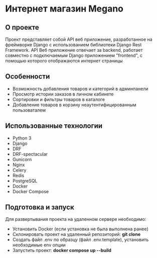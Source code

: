 # Интернет магазин Megano

## О проекте

Проект представляет собой API веб приложение, разработанное на фреймворке Django с использованием библиотеки Django 
Rest Framework. API Веб приложение отвечает за backend, работает совместно с подключаемым Django приложением
"frontend", с помощью которого отображаются интернет страницы 

## Особенности

* Возможность добавления товаров и категорий в админпанели
* Просмотр истории заказов в личном кабинете
* Сортировки и фильтры товаров в каталоге
* Добавление товаров в корзину неаутентифицированным пользоваталем

## Использованные технологии

* Python 3
* Django
* DRF
* DRF-spectacular
* Gunicorn
* Nginx
* Celery
* Redis
* PostgreSQL
* Docker
* Docker Compose

## Подготовка и запуск

Для развертывания проекта на удаленном сервере необходимо:
* Установить Docker (если установка не была выполнена ранее)
* Склонировать проект на удаленный репозиторий: **git clone**
* Создать файл .env по образцу (файл .env.template), установить необходимые env опции
* Запустить проект: **docker compose up --build**

